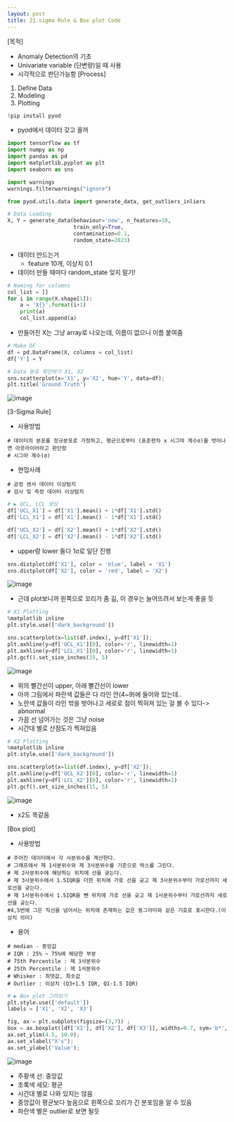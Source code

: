 ```yaml
---
layout: post
title: 21.sigma Rule & Box plot Code
---
```


[목적]
  - Anomaly Detection의 기초
  - Univariate variable (단변량)일 때 사용
  - 시각적으로 판단가능함
[Process]
  1. Define Data
  2. Modeling
  3. Plotting
```python
!pip install pyod
```
- pyod에서 데이터 갖고 올꺼

```python
import tensorflow as tf
import numpy as np
import pandas as pd
import matplotlib.pyplot as plt
import seaborn as sns

import warnings
warnings.filterwarnings("ignore")

from pyod.utils.data import generate_data, get_outliers_inliers
```

```python
# Data Loading
X, Y = generate_data(behaviour='new', n_features=10, 
                     train_only=True,
                     contamination=0.1,
                     random_state=2023)
```
- 데이터 만드는거
	 - feature 10개, 이상치 0.1
- 데이터 만들 때마다 random_state 잊지 말기!

```python
# Naming for columns
col_list = []
for i in range(X.shape[1]):
    a = 'X{}'.format(i+1)
    print(a)
    col_list.append(a)
```
- 만들어진 X는 그냥 array로 나오는데, 이름이 없으니 이름 붙여줌

```python
# Make DF
df = pd.DataFrame(X, columns = col_list)
df['Y'] = Y
```

```python
# Data 분포 확인하기 X1, X2
sns.scatterplot(x='X1', y='X2', hue='Y', data=df);
plt.title('Ground Truth')
```
![image](https://github.com/code7ssage/code7ssage.github.io/blob/master/assets/attached%20file/Pasted%20image%2020240112144934.png?raw=true)

[3-Sigma Rule]
* 사용방법
```
# 데이터의 분포를 정규분포로 가정하고, 평균으로부터 (표준편차 x 시그마 계수σ)를 벗어나면 아웃라이어라고 판단함
# 시그마 계수(σ)
```
* 현업사례
```
# 공정 센서 데이터 이상탐지
# 검사 및 측정 데이터 이상탐지 
```

```python
# ▶ UCL, LCL 생성
df['UCL_X1'] = df['X1'].mean() + 1*df['X1'].std()
df['LCL_X1'] = df['X1'].mean() - 1*df['X1'].std()

df['UCL_X2'] = df['X2'].mean() + 1*df['X2'].std()
df['LCL_X2'] = df['X2'].mean() - 1*df['X2'].std()
```
- upper랑 lower 둘다 1σ로 일단 진행

```python
sns.distplot(df['X1'], color = 'blue', label = 'X1')
sns.distplot(df['X2'], color = 'red', label = 'X2')
```
![image](https://github.com/code7ssage/code7ssage.github.io/blob/master/assets/attached%20file/Pasted%20image%2020240112145038.png?raw=true)
- 근데 plot보니까 왼쪽으로 꼬리가 좀 긺, 이 경우는 늘어뜨려서 보는게 좋을 듯

```python
# X1 Plotting
%matplotlib inline
plt.style.use(['dark_background'])

sns.scatterplot(x=list(df.index), y=df['X1']);
plt.axhline(y=df['UCL_X1'][0], color='r', linewidth=1)
plt.axhline(y=df['LCL_X1'][0], color='r', linewidth=1)
plt.gcf().set_size_inches(15, 5)
```
![image](https://github.com/code7ssage/code7ssage.github.io/blob/master/assets/attached%20file/Pasted%20image%2020240112145104.png?raw=true)
- 위의 빨간선이 upper, 아래 빨간선이 lower
- 아까 그림에서 파란색 값들은 다 라인 안(4~9)에 들어와 있는데..
- 노란색 값들이 라인 밖을 벗어나고 세로로 점이 찍혀져 있는 걸 볼 수 있다-> abnormal
- 가끔 선 넘어가는 것은 그냥 noise
- 시간대 별로 산점도가 찍혀있음

```python
# X2 Plotting
%matplotlib inline
plt.style.use(['dark_background'])

sns.scatterplot(x=list(df.index), y=df['X2']);
plt.axhline(y=df['UCL_X2'][0], color='r', linewidth=1)
plt.axhline(y=df['LCL_X2'][0], color='r', linewidth=1)
plt.gcf().set_size_inches(15, 5)
```
![image](https://github.com/code7ssage/code7ssage.github.io/blob/master/assets/attached%20file/Pasted%20image%2020240112145132.png?raw=true)
- x2도 똑같음

[Box plot]
* 사용방법
```
# 주어진 데이터에서 각 사분위수를 계산한다.
# 그래프에서 제 1사분위수와 제 3사분위수를 기준으로 박스를 그린다.
# 제 2사분위수에 해당하는 위치에 선을 긎는다.
# 제 3사분위수에서 1.5IQR을 더한 위치에 가로 선을 긎고 제 3사분위수부터 가로선까지 세로선을 긎는다.
# 제 1사분위수에서 1.5IQR을 뺀 위치에 가로 선을 긎고 제 1사분위수부터 가로선까지 세로선을 긎는다.
#4,5번에 그은 직선을 넘어서는 위치에 존재하는 값은 동그라미와 같은 기호로 표시한다.(이상치 의미) 
```
* 용어
```
# median - 중앙값
# IQR : 25% ~ 75%에 해당한 부분 
# 75th Percentile : 제 3사분위수
# 25th Percentile : 제 1사분위수
# Whisker : 최댓값, 최솟값
# Outlier : 이상치 (Q3+1.5 IQR, Q1-1.5 IQR)
```

```python
# ▶ Box plot 그려보기
plt.style.use(['default'])
labels = ['X1', 'X2', 'X3']

fig, ax = plt.subplots(figsize=(3,7)) ;
box = ax.boxplot([df['X1'], df['X2'], df['X3']], widths=0.7, sym='b*', showmeans=True);
ax.set_ylim(4.5, 10.0);
ax.set_xlabel("X's");
ax.set_ylabel('Value');
```
![image](https://github.com/code7ssage/code7ssage.github.io/blob/master/assets/attached%20file/Pasted%20image%2020240112145216.png?raw=true)
- 주황색 선: 중앙값
- 초록색 세모: 평균
- 시간대 별로 나와 있지는 않음
- 중앙값이 평균보다 높음으로 왼쪽으로 꼬리가 긴 분포임을 알 수 있음
- 파란색 별은 outlier로 보면 될듯
